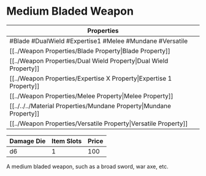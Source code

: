 # Medium Bladed Weapon

| Properties                                                          |
| ------------------------------------------------------------------- |
| #Blade #DualWield #Expertise1 #Melee #Mundane #Versatile            |
| [[../Weapon Properties/Blade Property\|Blade Property]]             |
| [[../Weapon Properties/Dual Wield Property\|Dual Wield Property]]   |
| [[../Weapon Properties/Expertise X Property\|Expertise 1 Property]] |
| [[../Weapon Properties/Melee Property\|Melee Property]]             |
| [[../../../Material Properties/Mundane Property\|Mundane Property]] |
| [[../Weapon Properties/Versatile Property\|Versatile Property]]     |

| Damage Die | Item Slots | Price |
| ---------- | ---------- | ----- |
| d6         | 1          | 100   |

A medium bladed weapon, such as a broad sword, war axe, etc.